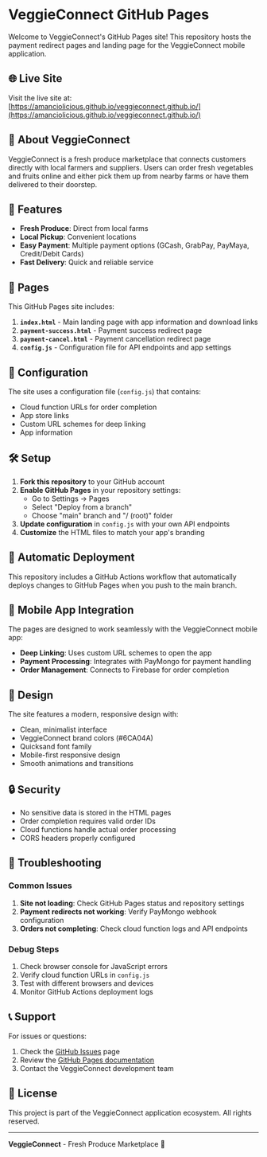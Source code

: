 # VeggieConnect GitHub Pages

Welcome to VeggieConnect's GitHub Pages site! This repository hosts the payment redirect pages and landing page for the VeggieConnect mobile application.

## 🌐 Live Site

Visit the live site at: [https://amanciolicious.github.io/veggieconnect.github.io/](https://amanciolicious.github.io/veggieconnect.github.io/)

## 📱 About VeggieConnect

VeggieConnect is a fresh produce marketplace that connects customers directly with local farmers and suppliers. Users can order fresh vegetables and fruits online and either pick them up from nearby farms or have them delivered to their doorstep.

## 🚀 Features

- **Fresh Produce**: Direct from local farms
- **Local Pickup**: Convenient locations
- **Easy Payment**: Multiple payment options (GCash, GrabPay, PayMaya, Credit/Debit Cards)
- **Fast Delivery**: Quick and reliable service

## 📄 Pages

This GitHub Pages site includes:

1. **`index.html`** - Main landing page with app information and download links
2. **`payment-success.html`** - Payment success redirect page
3. **`payment-cancel.html`** - Payment cancellation redirect page
4. **`config.js`** - Configuration file for API endpoints and app settings

## 🔧 Configuration

The site uses a configuration file (`config.js`) that contains:

- Cloud function URLs for order completion
- App store links
- Custom URL schemes for deep linking
- App information

## 🛠️ Setup

1. **Fork this repository** to your GitHub account
2. **Enable GitHub Pages** in your repository settings:
   - Go to Settings → Pages
   - Select "Deploy from a branch"
   - Choose "main" branch and "/ (root)" folder
3. **Update configuration** in `config.js` with your own API endpoints
4. **Customize** the HTML files to match your app's branding

## 🔄 Automatic Deployment

This repository includes a GitHub Actions workflow that automatically deploys changes to GitHub Pages when you push to the main branch.

## 📱 Mobile App Integration

The pages are designed to work seamlessly with the VeggieConnect mobile app:

- **Deep Linking**: Uses custom URL schemes to open the app
- **Payment Processing**: Integrates with PayMongo for payment handling
- **Order Management**: Connects to Firebase for order completion

## 🎨 Design

The site features a modern, responsive design with:

- Clean, minimalist interface
- VeggieConnect brand colors (#6CA04A)
- Quicksand font family
- Mobile-first responsive design
- Smooth animations and transitions

## 🔒 Security

- No sensitive data is stored in the HTML pages
- Order completion requires valid order IDs
- Cloud functions handle actual order processing
- CORS headers properly configured

## 🐛 Troubleshooting

### Common Issues

1. **Site not loading**: Check GitHub Pages status and repository settings
2. **Payment redirects not working**: Verify PayMongo webhook configuration
3. **Orders not completing**: Check cloud function logs and API endpoints

### Debug Steps

1. Check browser console for JavaScript errors
2. Verify cloud function URLs in `config.js`
3. Test with different browsers and devices
4. Monitor GitHub Actions deployment logs

## 📞 Support

For issues or questions:

1. Check the [GitHub Issues](https://github.com/amanciolicious/veggieconnect.github.io/issues) page
2. Review the [GitHub Pages documentation](https://docs.github.com/en/pages)
3. Contact the VeggieConnect development team

## 📄 License

This project is part of the VeggieConnect application ecosystem. All rights reserved.

---

**VeggieConnect** - Fresh Produce Marketplace 🥬